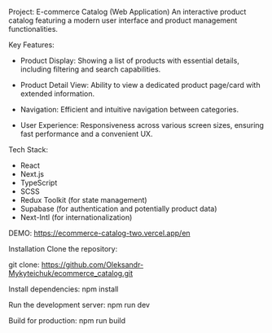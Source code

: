 Project: E-commerce Catalog (Web Application)
An interactive product catalog featuring a modern user interface and product management functionalities.

Key Features:

- Product Display: Showing a list of products with essential details, including filtering and search capabilities.

- Product Detail View: Ability to view a dedicated product page/card with extended information.

- Navigation: Efficient and intuitive navigation between categories.

- User Experience: Responsiveness across various screen sizes, ensuring fast performance and a convenient UX.

Tech Stack:

- React
- Next.js
- TypeScript
- SCSS
- Redux Toolkit (for state management)
- Supabase (for authentication and potentially product data)
- Next-Intl (for internationalization)

DEMO: https://ecommerce-catalog-two.vercel.app/en

Installation
Clone the repository:

git clone: https://github.com/Oleksandr-Mykyteichuk/ecommerce_catalog.git

Install dependencies: npm install

Run the development server: npm run dev

Build for production: npm run build

